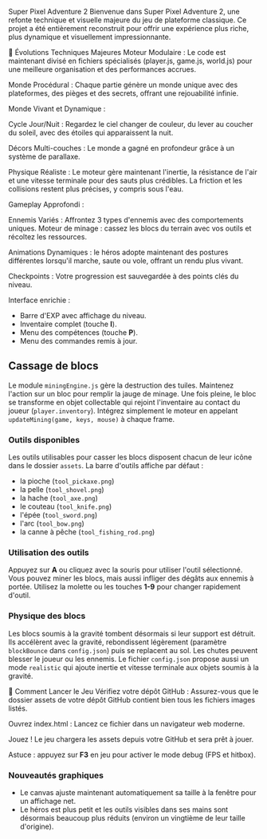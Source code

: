 Super Pixel Adventure 2
Bienvenue dans Super Pixel Adventure 2, une refonte technique et visuelle majeure du jeu de plateforme classique. Ce projet a été entièrement reconstruit pour offrir une expérience plus riche, plus dynamique et visuellement impressionnante.

🌟 Évolutions Techniques Majeures
Moteur Modulaire : Le code est maintenant divisé en fichiers spécialisés (player.js, game.js, world.js) pour une meilleure organisation et des performances accrues.

Monde Procédural : Chaque partie génère un monde unique avec des plateformes, des pièges et des secrets, offrant une rejouabilité infinie.

Monde Vivant et Dynamique :

Cycle Jour/Nuit : Regardez le ciel changer de couleur, du lever au coucher du soleil, avec des étoiles qui apparaissent la nuit.

Décors Multi-couches : Le monde a gagné en profondeur grâce à un système de parallaxe.

Physique Réaliste : Le moteur gère maintenant l'inertie, la résistance de l'air et une vitesse terminale pour des sauts plus crédibles. La friction et les collisions restent plus précises, y compris sous l'eau.

Gameplay Approfondi :

Ennemis Variés : Affrontez 3 types d'ennemis avec des comportements uniques.
Moteur de minage : cassez les blocs du terrain avec vos outils et récoltez les ressources.

Animations Dynamiques : le héros adopte maintenant des postures
différentes lorsqu'il marche, saute ou vole, offrant un rendu plus vivant.

Checkpoints : Votre progression est sauvegardée à des points clés du niveau.

Interface enrichie :
- Barre d'EXP avec affichage du niveau.
- Inventaire complet (touche **I**).
- Menu des compétences (touche **P**).
- Menu des commandes remis à jour.

## Cassage de blocs

Le module `miningEngine.js` gère la destruction des tuiles. Maintenez l'action sur un bloc pour remplir la jauge de minage. Une fois pleine, le bloc se transforme en objet collectable qui rejoint l'inventaire au contact du joueur (`player.inventory`). Intégrez simplement le moteur en appelant `updateMining(game, keys, mouse)` à chaque frame.

### Outils disponibles

Les outils utilisables pour casser les blocs disposent chacun de leur icône dans le dossier `assets`. La barre d'outils affiche par défaut :

- la pioche (`tool_pickaxe.png`)
- la pelle (`tool_shovel.png`)
- la hache (`tool_axe.png`)
- le couteau (`tool_knife.png`)
- l'épée (`tool_sword.png`)
- l'arc (`tool_bow.png`)
- la canne à pêche (`tool_fishing_rod.png`)

### Utilisation des outils

Appuyez sur **A** ou cliquez avec la souris pour utiliser l'outil sélectionné. Vous pouvez miner les blocs, mais aussi infliger des dégâts aux ennemis à portée. Utilisez la molette ou les touches **1-9** pour changer rapidement d'outil.

### Physique des blocs

Les blocs soumis à la gravité tombent désormais si leur support est détruit. Ils accélèrent avec la gravité, rebondissent légèrement (paramètre `blockBounce` dans `config.json`) puis se replacent au sol. Les chutes peuvent blesser le joueur ou les ennemis.
Le fichier `config.json` propose aussi un mode `realistic` qui ajoute inertie et vitesse terminale aux objets soumis à la gravité.

🚀 Comment Lancer le Jeu
Vérifiez votre dépôt GitHub : Assurez-vous que le dossier assets de votre dépôt GitHub contient bien tous les fichiers images listés.

Ouvrez index.html : Lancez ce fichier dans un navigateur web moderne.

Jouez ! Le jeu chargera les assets depuis votre GitHub et sera prêt à jouer.

Astuce : appuyez sur **F3** en jeu pour activer le mode debug (FPS et hitbox).

### Nouveautés graphiques
- Le canvas ajuste maintenant automatiquement sa taille à la fenêtre pour un affichage net.
- Le héros est plus petit et les outils visibles dans ses mains sont désormais beaucoup plus réduits (environ un vingtième de leur taille d'origine).
